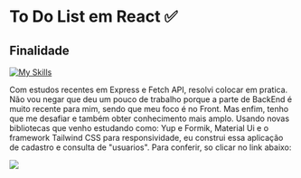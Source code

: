 <h1>To Do List em React ✅ 
<h2>Finalidade</h2>

[![My Skills](https://skillicons.dev/icons?i=react)](https://skillicons.dev)

Com estudos recentes em Express e Fetch API, resolvi colocar em pratica. Não vou negar que deu um pouco de trabalho porque a parte de BackEnd é muito recente para mim, sendo que meu foco é no Front. Mas enfim, tenho que me desafiar e também obter conhecimento mais amplo. Usando novas bibliotecas que venho estudando como: Yup e Formik, Material Ui e o framework Tailwind CSS para responsividade, eu construi essa aplicação de cadastro e consulta de "usuarios". Para conferir, so clicar no link abaixo: 

<p><a href="https://sistema-de-cadastro-green.vercel.app/"><img src="/img/cadastro.JPG"></a></p>
